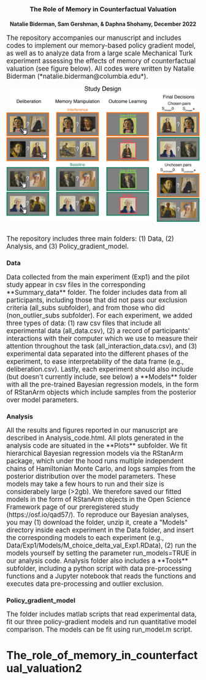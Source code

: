 <center> <h3>The Role of Memory in Counterfactual Valuation</h3> </center>
<center> <h4>Natalie Biderman, Sam Gershman, & Daphna Shohamy, December 2022</center> </h4>
  
  
<span style="font-size:1.2em;">
The repository accompanies our manuscript and includes codes to implement our memory-based policy gradient model, as well as to analyze data from a large scale Mechanical Turk experiment assessing the effects of memory of counterfactual valuation (see figure below).  
All codes were written by Natalie Biderman (*natalie.biderman@columbia.edu*).  
</span>

![](Analysis/Plots/Figure1.png)  

\
<span style="font-size:1.2em;">
The repository includes three main folders: (1) Data, (2) Analysis, and (3) Policy_gradient_model.

</span>
  
  
### Data
<span style="font-size:1.2em;">
Data collected from the main experiment (Exp1) and the pilot study appear in csv files in the corresponding **Summary_data** folder. The folder includes data from all participants, including those that did not pass our exclusion criteria (all_subs subfolder), and from those who did (non_outlier_subs subfolder).  
For each experiment, we added three types of data: (1) raw csv files that include all experimental data (all_data.csv), (2) a record of participants' interactions with their computer which we use to measure their attention throughout the task (all_interaction_data.csv), and (3) experimental data separated into the different phases of the experiment, to ease interpretability of the data frame (e.g., deliberation.csv).  
Lastly, each experiment should also include (but doesn't currently include, see below) a **Models** folder with all the pre-trained Bayesian regression models, in the form of RStanArm objects which include samples from the posterior over model parameters.  
  
</span>
  
  
### Analysis 
<span style="font-size:1.2em;">
All the results and figures reported in our manuscript are described in Analysis_code.html. All plots generated in the analysis code are situated in the **Plots** subfolder.  
We fit hierarchical Bayesian regression models via the RStanArm package, which under the hood runs multiple independent chains of Hamiltonian Monte Carlo, and logs samples from the posterior distribution over the model parameters. These models may take a few hours to run and their size is considerabely large (>2gb). We therefore saved our fitted models in the form of RStanArm objects in the Open Science Framework page of our preregistered study (https://osf.io/qad57/). To reproduce our Bayesian analyses, you may (1) download the folder, unzip it, create a "Models" directory inside each experiment in the Data folder, and insert the corresponding models to each experiment (e.g., Data/Exp1/Models/M_choice_delta_val_Exp1.RData), (2) run the models yourself by setting the parameter run_models=TRUE in our analysis code.  
Analysis folder also includes a **Tools** subfolder, including a python script with data pre-processing functions and a Jupyter notebook that reads the functions and executes data pre-processing and outlier exclusion.  

</span> 
  
### Policy_gradient_model
<span style="font-size:1.2em;">
The folder includes matlab scripts that read experimental data, fit our three policy-gradient models and run quantitative model comparison. The models can be fit using run_model.m script.  

</span> 

# The_role_of_memory_in_counterfactual_valuation2
